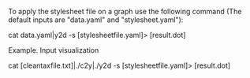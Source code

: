 To apply the stylesheet file on a graph use the following command (The default inputs are "data.yaml" and "stylesheet.yaml"):

cat data.yaml|y2d -s [stylesheetfile.yaml]> [result.dot]


Example. Input visualization

cat [cleantaxfile.txt]|./c2y|./y2d -s [stylesheetfile.yaml]> [result.dot]



